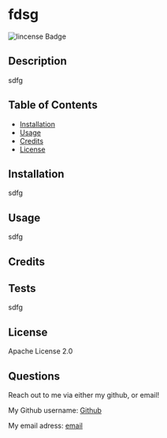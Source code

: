 # fdsg

![lincense Badge](https://img.shields.io/static/v1?label=license&message=Apache-License-2.0&color=blue)
## Description

sdfg

## Table of Contents

- [Installation](#installation)
- [Usage](#usage)
- [Credits](#credits)
- [License](#license)

## Installation

sdfg

## Usage

sdfg

## Credits



## Tests

sdfg

## License

Apache License 2.0

## Questions

Reach out to me via either my github, or email!

My Github username: [Github](https://github.com/sdfg)

My email adress: [email](s)